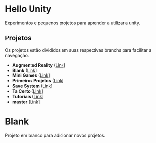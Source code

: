 # Hello Unity
Experimentos e pequenos projetos para aprender a utilizar a unity.

## Projetos
Os projetos estão divididos em suas respectivas branchs para facilitar a navegação.
* **Augmented Reality** ([Link](https://github.com/danilocaverna/HelloUnity/tree/AugmentedReality)]
* **Blank** ([Link](https://github.com/danilocaverna/HelloUnity/tree/Blank)]
* **Mini Games** ([Link](https://github.com/danilocaverna/HelloUnity/tree/MiniGames)]
* **Primeiros Projetos** ([Link](https://github.com/danilocaverna/HelloUnity/tree/PrimeirosProjetos)]
* **Save System** ([Link](https://github.com/danilocaverna/HelloUnity/tree/SaveSystem)]
* **Ta Certo** ([Link](https://github.com/danilocaverna/HelloUnity/tree/TaCerto)]
* **Tutoriais** ([Link](https://github.com/danilocaverna/HelloUnity/tree/Tutoriais)]
* **master** ([Link](https://github.com/danilocaverna/HelloUnity)]

# Blank
Projeto em branco para adicionar novos projetos.